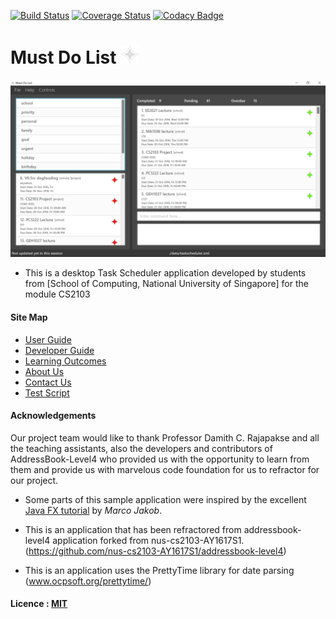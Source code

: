 [![Build Status](https://travis-ci.org/CS2103AUG2016-F09-C2/main.svg?branch=master)](https://travis-ci.org/CS2103AUG2016-F09-C2/main)
[![Coverage Status](https://coveralls.io/repos/github/CS2103AUG2016-F09-C2/main/badge.svg?branch=master)](https://coveralls.io/github/CS2103AUG2016-F09-C2/main?branch=master)
[![Codacy Badge](https://api.codacy.com/project/badge/Grade/e1c149a4ea9b4801b2478f724e4bc5c2)](https://www.codacy.com/app/e0012835/main?utm_source=github.com&amp;utm_medium=referral&amp;utm_content=CS2103AUG2016-F09-C2/main&amp;utm_campaign=Badge_Grade)

# Must Do List <img src="src/main/resources/images/icon.png" height="30">

<img src="docs/images/Ui.png" width="900"><br>

* This is a desktop Task Scheduler application developed by students from [School of Computing, National University of Singapore] for the module CS2103 


#### Site Map
* [User Guide](docs/UserGuide.md) 
* [Developer Guide](docs/DeveloperGuide.md) 
* [Learning Outcomes](docs/LearningOutcomes.md) 
* [About Us](docs/AboutUs.md)
* [Contact Us](docs/ContactUs.md)
* [Test Script](src/test/data/ManualTesting/TestScript.md)

#### Acknowledgements

Our project team would like to thank Professor Damith C. Rajapakse and all the teaching assistants, also the developers and contributors of AddressBook-Level4 who provided us with the opportunity to learn from them and provide us with marvelous code foundation for us to refractor for our project.

* Some parts of this sample application were inspired by the excellent 
  [Java FX tutorial](http://code.makery.ch/library/javafx-8-tutorial/) by *Marco Jakob*. 

* This is an application that has been refractored from addressbook-level4 application forked from nus-cs2103-AY1617S1.
(https://github.com/nus-cs2103-AY1617S1/addressbook-level4)

* This is an application uses the PrettyTime library for date parsing
(www.ocpsoft.org/prettytime/)

#### Licence : [MIT](LICENSE)
